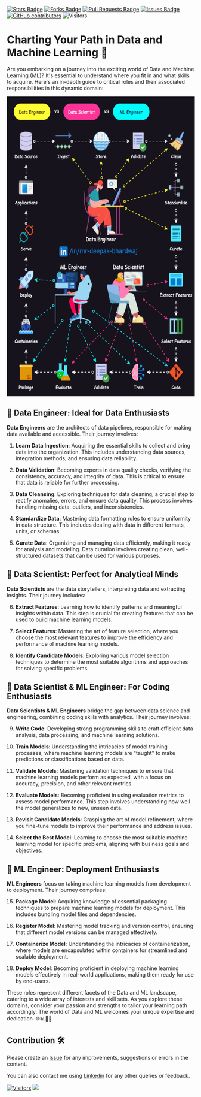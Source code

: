 <a href="https://github.com/drshahizan/BDM/stargazers"><img src="https://img.shields.io/github/stars/drshahizan/BDM" alt="Stars Badge"/></a>
<a href="https://github.com/drshahizan/BDM/network/members"><img src="https://img.shields.io/github/forks/drshahizan/BDM" alt="Forks Badge"/></a>
<a href="https://github.com/drshahizan/BDM/pulls"><img src="https://img.shields.io/github/issues-pr/drshahizan/BDM" alt="Pull Requests Badge"/></a>
<a href="https://github.com/drshahizan/BDM"><img src="https://img.shields.io/github/issues/drshahizan/BDM" alt="Issues Badge"/></a>
<a href="https://github.com/drshahizan/BDM/graphs/contributors"><img alt="GitHub contributors" src="https://img.shields.io/github/contributors/drshahizan/BDM?color=2b9348"></a>
![Visitors](https://api.visitorbadge.io/api/visitors?path=https%3A%2F%2Fgithub.com%2Fdrshahizan%2BDM&labelColor=%23d9e3f0&countColor=%23697689&style=flat)



# Charting Your Path in Data and Machine Learning 🚀

Are you embarking on a journey into the exciting world of Data and Machine Learning (ML)? It's essential to understand where you fit in and what skills to acquire. Here's an in-depth guide to critical roles and their associated responsibilities in this dynamic domain:

<p align="center">
<img src="../images/de_ds.gif"  height="800" />
</p>

## 🔘 **Data Engineer: Ideal for Data Enthusiasts** 

**Data Engineers** are the architects of data pipelines, responsible for making data available and accessible. Their journey involves:

1. **Learn Data Ingestion**: Acquiring the essential skills to collect and bring data into the organization. This includes understanding data sources, integration methods, and ensuring data reliability.

2. **Data Validation**: Becoming experts in data quality checks, verifying the consistency, accuracy, and integrity of data. This is critical to ensure that data is reliable for further processing.

3. **Data Cleansing**: Exploring techniques for data cleaning, a crucial step to rectify anomalies, errors, and ensure data quality. This process involves handling missing data, outliers, and inconsistencies.

4. **Standardize Data**: Mastering data formatting rules to ensure uniformity in data structure. This includes dealing with data in different formats, units, or schemas.

5. **Curate Data**: Organizing and managing data efficiently, making it ready for analysis and modeling. Data curation involves creating clean, well-structured datasets that can be used for various purposes.

## 🔘 **Data Scientist: Perfect for Analytical Minds**

**Data Scientists** are the data storytellers, interpreting data and extracting insights. Their journey includes:

6. **Extract Features**: Learning how to identify patterns and meaningful insights within data. This step is crucial for creating features that can be used to build machine learning models.

7. **Select Features**: Mastering the art of feature selection, where you choose the most relevant features to improve the efficiency and performance of machine learning models.

8. **Identify Candidate Models**: Exploring various model selection techniques to determine the most suitable algorithms and approaches for solving specific problems.

## 🔘 **Data Scientist & ML Engineer: For Coding Enthusiasts**

**Data Scientists & ML Engineers** bridge the gap between data science and engineering, combining coding skills with analytics. Their journey involves:

9. **Write Code**: Developing strong programming skills to craft efficient data analysis, data processing, and machine learning solutions.

10. **Train Models**: Understanding the intricacies of model training processes, where machine learning models are "taught" to make predictions or classifications based on data.

11. **Validate Models**: Mastering validation techniques to ensure that machine learning models perform as expected, with a focus on accuracy, precision, and other relevant metrics.

12. **Evaluate Models**: Becoming proficient in using evaluation metrics to assess model performance. This step involves understanding how well the model generalizes to new, unseen data.

13. **Revisit Candidate Models**: Grasping the art of model refinement, where you fine-tune models to improve their performance and address issues.

14. **Select the Best Model**: Learning to choose the most suitable machine learning model for specific problems, aligning with business goals and objectives.

## 🔘 **ML Engineer: Deployment Enthusiasts**

**ML Engineers** focus on taking machine learning models from development to deployment. Their journey comprises:

15. **Package Model**: Acquiring knowledge of essential packaging techniques to prepare machine learning models for deployment. This includes bundling model files and dependencies.

16. **Register Model**: Mastering model tracking and version control, ensuring that different model versions can be managed effectively.

17. **Containerize Model**: Understanding the intricacies of containerization, where models are encapsulated within containers for streamlined and scalable deployment.

18. **Deploy Model**: Becoming proficient in deploying machine learning models effectively in real-world applications, making them ready for use by end-users.

These roles represent different facets of the Data and ML landscape, catering to a wide array of interests and skill sets. As you explore these domains, consider your passion and strengths to tailor your learning path accordingly. The world of Data and ML welcomes your unique expertise and dedication. 🌐📊👩‍💻
## Contribution 🛠️
Please create an [Issue](https://github.com/drshahizan/BDM/issues) for any improvements, suggestions or errors in the content.

You can also contact me using [Linkedin](https://www.linkedin.com/in/drshahizan/) for any other queries or feedback.

[![Visitors](https://api.visitorbadge.io/api/visitors?path=https%3A%2F%2Fgithub.com%2Fdrshahizan&labelColor=%23697689&countColor=%23555555&style=plastic)](https://visitorbadge.io/status?path=https%3A%2F%2Fgithub.com%2Fdrshahizan)
![](https://hit.yhype.me/github/profile?user_id=81284918)

